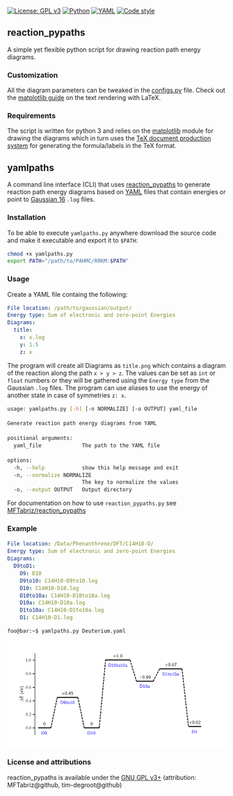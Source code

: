 [![License: GPL v3](https://img.shields.io/badge/License-GPLv3-blue.svg)](https://www.gnu.org/licenses/gpl-3.0)
[![Python](https://img.shields.io/badge/Python-3776AB?logo=python&logoColor=fff)](#)
[![YAML](https://img.shields.io/badge/YAML-CB171E?logo=yaml&logoColor=fff)](#)
[![Code style](https://img.shields.io/badge/code%20style-black-000000.svg)](https://github.com/psf/black)

## reaction_pypaths

A simple yet flexible python script for drawing reaction path energy diagrams.

### Customization

All the diagram parameters can be tweaked in the [configs.py](https://github.com/tim-degroot/reaction_pypaths/blob/master/configs.py) file.
Check out the [matplotlib guide](https://matplotlib.org/tutorials/text/usetex.html) on the text rendering with LaTeX.

### Requirements

The script is written for python 3 and relies on the [matplotlib](https://matplotlib.org/) module for drawing the diagrams which in turn uses the [TeX document production system](https://tug.org/texlive/) for generating the formula/labels in the TeX format.

## yamlpaths

A command line interface (CLI) that uses [reaction_pypaths](https://github.com/MFTabriz/reaction_pypaths) to generate reaction path energy diagrams based on [YAML](https://yaml.org) files that contain energies or point to [Gaussian 16](https://gaussian.com/gaussian16/)  `.log` files.

### Installation

To be able to execute `yamlpaths.py` anywhere download the source code and make it executable and export it to `$PATH`:

```bash
chmod +x yamlpaths.py
export PATH="/path/to/PAHMC/RRKM:$PATH"
```

### Usage

Create a YAML file containg the following:

```yaml
File location: /path/to/gaussian/output/
Energy type: Sum of electronic and zero-point Energies 
Diagrams: 
  title:
    x: x.log
    y: 1.5
    z: x 
```

The program will create all Diagrams as `title.png` which contains a diagram of the reaction along the path `x > y > z`. The values can be set as `int` or `float` numbers or they will be gathered using the  `Energy type` from the  Gaussian `.log` files. The program can use aliases to use the energy of another state in case of symmetries `z: x`.

```bash
usage: yamlpaths.py [-h] [-n NORMALIZE] [-o OUTPUT] yaml_file

Generate reaction path energy diagrams from YAML

positional arguments:
  yaml_file             The path to the YAML file

options:
  -h, --help            show this help message and exit
  -n, --normalize NORMALIZE
                        The key to normalize the values
  -o, --output OUTPUT   Output directory
```

For documentation on how to use `reaction_pypaths.py` see [MFTabriz/reaction_pypaths](https://github.com/MFTabriz/reaction_pypaths?tab=readme-ov-file#example)

### Example

```yaml
File location: /Data/Phenanthrene/DFT/C14H10-D/
Energy type: Sum of electronic and zero-point Energies
Diagrams:
  D9toD1:
    D9: D10
    D9to10: C14H10-D9to10.log
    D10: C14H10-D10.log
    D10to10a: C14H10-D10to10a.log
    D10a: C14H10-D10a.log
    D1to10a: C14H10-D1to10a.log
    D1: C14H10-D1.log
```

```bash
foo@bar:~$ yamlpaths.py Deuterium.yaml
```

![Sample diagram](https://github.com/tim-degroot/reaction_pypaths/raw/master/output.png)

### License and attributions

reaction_pypaths is available under the [GNU GPL v3+](https://github.com/tim-degroot/reaction_pypaths/blob/master/LICENSE) (attribution: MFTabriz@github, tim-degroot@github)
